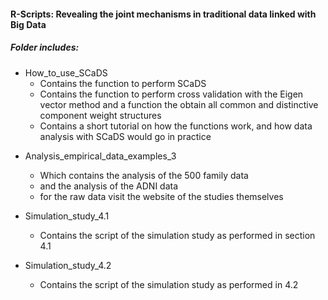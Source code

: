 #### R-Scripts: Revealing the joint mechanisms in traditional data linked with Big Data

##### Folder includes:

* How_to_use_SCaDS 
    * Contains the function to perform SCaDS 
    * Contains the function to perform cross validation with the Eigen vector method and a function the obtain all common and distinctive component weight structures
    * Contains a short tutorial on how the functions work, and how data analysis with SCaDS would go in practice 


- Analysis_empirical_data_examples_3
    * Which contains the analysis of the 500 family data
    * and the analysis of the ADNI data
    * for the raw data visit the website of the studies themselves


- Simulation_study_4.1
    * Contains the script of the simulation study as performed in section 4.1


- Simulation_study_4.2
    * Contains the script of the simulation study as performed in 4.2


